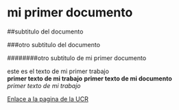 # mi primer documento

##subtitulo del documento

###otro subtitulo del documento


########otro subtitulo de mi primer documento


este es el texto de mi primer trabajo  
**primer texto de mi trabajo** 
__primer texto de mi documento__  
*primer texto de mi trabajo*


[Enlace a la pagina de la UCR](https://www.ucr.ac.cr/)
